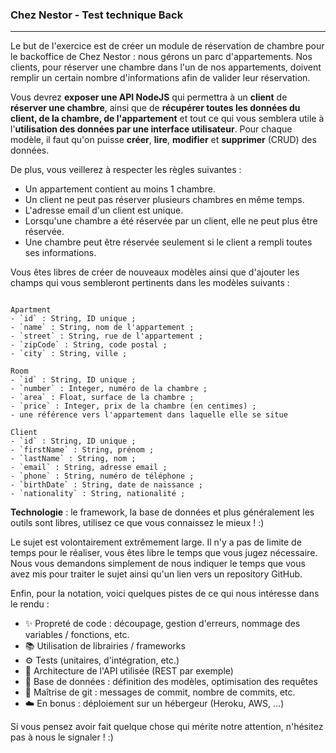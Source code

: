 ### Chez Nestor - Test technique Back

-----

Le but de l'exercice est de créer un module de réservation de chambre pour le backoffice de Chez Nestor : nous gérons un parc d'appartements. Nos clients, pour réserver une chambre dans l'un de nos appartements, doivent remplir un certain nombre d'informations afin de valider leur réservation.

Vous devrez **exposer une API NodeJS** qui permettra à un **client** de **réserver une chambre**, ainsi que de **récupérer toutes les données du client, de la chambre, de l'appartement** et tout ce qui vous semblera utile à l'**utilisation des données par une interface utilisateur**. Pour chaque modèle, il faut qu'on puisse **créer**, **lire**, **modifier** et **supprimer** (CRUD) des données.

De plus, vous veillerez à respecter les règles suivantes :
- Un appartement contient au moins 1 chambre.
- Un client ne peut pas réserver plusieurs chambres en même temps.
- L'adresse email d'un client est unique.
- Lorsqu'une chambre a été réservée par un client, elle ne peut plus être réservée.
- Une chambre peut être réservée seulement si le client a rempli toutes ses informations.


Vous êtes libres de créer de nouveaux modèles ainsi que d'ajouter les champs qui vous sembleront pertinents dans les modèles suivants :

```

Apartment
- `id` : String, ID unique ;
- `name` : String, nom de l'appartement ;
- `street` : String, rue de l'appartement ;
- `zipCode` : String, code postal ;
- `city` : String, ville ;

Room
- `id` : String, ID unique ;
- `number` : Integer, numéro de la chambre ;
- `area` : Float, surface de la chambre ;
- `price` : Integer, prix de la chambre (en centimes) ;
- une référence vers l'appartement dans laquelle elle se situe

Client
- `id` : String, ID unique ;
- `firstName` : String, prénom ;
- `lastName` : String, nom ;
- `email` : String, adresse email ;
- `phone` : String, numéro de téléphone ;
- `birthDate` : String, date de naissance ;
- `nationality` : String, nationalité ;

``` 

**Technologie** : le framework, la base de données et plus généralement les outils sont libres, utilisez ce que vous connaissez le mieux ! :)

Le sujet est volontairement extrêmement large. Il n'y a pas de limite de temps pour le réaliser, vous êtes libre le temps que vous jugez nécessaire.
Nous vous demandons simplement de nous indiquer le temps que vous avez mis pour traiter le sujet ainsi qu'un lien vers un repository GitHub.

Enfin, pour la notation, voici quelques pistes de ce qui nous intéresse dans le rendu :

- ✨ Propreté de code : découpage, gestion d'erreurs, nommage des variables / fonctions, etc.
- 📚 Utilisation de librairies / frameworks
- ⚙️ Tests (unitaires, d'intégration, etc.)
- 🏦 Architecture de l'API utilisée (REST par exemple)
- 📖 Base de données : définition des modèles, optimisation des requêtes
- 🔀 Maîtrise de git : messages de commit, nombre de commits, etc.
- ☁️ En bonus : déploiement sur un hébergeur (Heroku, AWS, ...)

Si vous pensez avoir fait quelque chose qui mérite notre attention, n'hésitez pas à nous le signaler ! :) 

